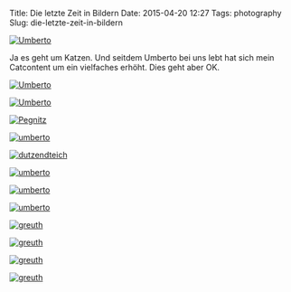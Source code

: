 Title: Die letzte Zeit in Bildern
Date: 2015-04-20 12:27
Tags: photography
Slug: die-letzte-zeit-in-bildern


[![Umberto](https://farm6.staticflickr.com/5461/17022592218_fcd201fe4d_b.jpg)](https://www.flickr.com/photos/8810721@N07/17022592218/)

Ja es geht um Katzen. Und seitdem Umberto bei uns lebt hat sich mein Catcontent um ein vielfaches erhöht. Dies geht aber OK.

[![Umberto](https://farm6.staticflickr.com/5465/17184394586_30b32b9e65_b.jpg)](https://www.flickr.com/photos/8810721@N07/17184394586/)

[![Umberto](https://farm8.staticflickr.com/7617/17209745471_c69711cc20_b.jpg)](https://www.flickr.com/photos/8810721@N07/17209745471/)

[![Pegnitz](https://farm9.staticflickr.com/8782/16590125753_4ca7a2d80f_b.jpg)](https://www.flickr.com/photos/8810721@N07/16590125753/)

[![umberto](https://farm8.staticflickr.com/7620/16924338681_9fb7e352f5_b.jpg)](https://www.flickr.com/photos/8810721@N07/16924338681/)

[![dutzendteich](https://farm8.staticflickr.com/7285/16737662278_fcd022016a_b.jpg)](https://www.flickr.com/photos/8810721@N07/16737662278/)

[![umberto](https://farm8.staticflickr.com/7619/16739138249_a15519ec16_b.jpg)](https://www.flickr.com/photos/8810721@N07/16739138249/)

[![umberto](https://farm9.staticflickr.com/8697/16899415326_0f57d8f176_b.jpg)](https://www.flickr.com/photos/8810721@N07/16899415326/)

[![umberto](https://farm8.staticflickr.com/7606/16305303463_bbabebe890_b.jpg)](https://www.flickr.com/photos/8810721@N07/16305303463/)

[![greuth](https://farm8.staticflickr.com/7639/16305304203_eba71d4daa_b.jpg)](https://www.flickr.com/photos/8810721@N07/16305304203/)

[![greuth](https://farm8.staticflickr.com/7591/16737897040_db6dc7d3d9_b.jpg)](https://www.flickr.com/photos/8810721@N07/16737897040/)

[![greuth](https://farm9.staticflickr.com/8691/16302961334_508fa00669_b.jpg)](https://www.flickr.com/photos/8810721@N07/16302961334/)

[![greuth](https://farm8.staticflickr.com/7592/16302961954_a44bc45d05_b.jpg)](https://www.flickr.com/photos/8810721@N07/16302961954/)
